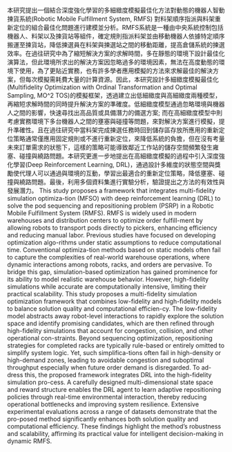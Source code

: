 本研究提出一個結合深度強化學習的多細緻度模擬最佳化方法對動態的機器人智動揀貨系統(Robotic Mobile Fulfillment System, RMFS) 對料架順序指派與料架重新定位的組合最佳化問題進行建模並分析。RMFS系統是一種由中央系統控制包括機器人、料架以及揀貨站等組件，確定規則指派料架並由移動機器人依據特定順序搬運至揀貨站，降低揀選員在料架與揀選站之間的移動距離，提高倉儲系統的揀選效率。在過往研究中為了縮短解決方案的求解時間，多在靜態的環境下設計最佳化演算法，但此環境所求出的解決方案因忽略過多的環境因素，無法在高度動態的環境下使用，為了更貼近實務，也有許多學者應用模擬的方法來求解最佳的解決方案，但每次模擬需耗費大量的計算資源。因此，本研究設計多細緻度模擬最佳化(Multifidelity Optimization with Ordinal Transformation and Optimal Sampling, MO^2  TOS)的模擬框架，透過建立出低細緻度與高細緻度兩種模型，再縮短求解時間的同時提升解決方案的準確度。低細緻度模型通過忽略環境與機器人之間的影響，快速尋找出高品質或具備潛力的備選方案; 而在高細緻度模型中則考慮實務環境下多台機器人之間的壅塞與碰撞等問題，來對解決方案進行模擬，提升準確性。且在過往研究中當料架完成揀選任務時回到儲存區存放所應用的重新定位策略通常僅應用固定規則或不進行重新定位，來降低系統的負擔，但在沒有考量未來訂單需求的狀態下，這樣的策略可能導致鄰近工作站的儲存空間頻繁發生雍塞、碰撞與繞路問題。本研究更進一步地提出在高細緻度模擬的過程中引入深度強化學習(Deep Reinforcement Learning, DRL)，通過設計多維度的狀態空間與獎勵使代理人可以通過與環境的互動，學習出最適合的重新定位策略，降低壅塞、碰撞與繞路問題。最後，利用多個資料集進行實驗分析，驗證提出之方法的有效性與發展潛力。
This study proposes a framework that integrates multi-fidelity simulation optimiza-tion (MFSO) with deep reinforcement learning (DRL) to solve the pod sequencing and repositioning problem (PSRP) in a Robotic Mobile Fulfillment System (RMFS). RMFS is widely used in modern warehouses and distribution centers to optimize order fulfill-ment by allowing robots to transport pods directly to pickers, enhancing efficiency and reducing manual labor. Previous studies have focused on developing optimization algo-rithms under static assumptions to reduce computational time. Conventional optimiza-tion methods based on static models often fail to capture the complexities of real-world warehouse operations, where dynamic interactions among robots, racks, and orders are pervasive. To bridge this gap, simulation-based optimization has gained prominence for its ability to model realistic warehouse behavior. However, high-fidelity simulations while accurate are computationally intensive, limiting their practical scalability. This study proposes a multi-fidelity simulation optimization framework that combines low-fidelity and high-fidelity models to balance solution quality and computational efficien-cy. The low-fidelity model abstracts away robot-level interactions to rapidly explore the solution space and identify promising candidates, which are then refined through high-fidelity simulations that account for congestion, collision, and other operational con-straints. Beyond sequencing optimization, repositioning strategies for completed racks are typically rule-based or entirely omitted to simplify system logic. Yet, such simplifica-tions often fail in high-density or high-demand zones, leading to avoidable congestion and suboptimal throughput especially when future order demand is disregarded. To ad-dress this, the proposed framework integrates DRL into the high-fidelity simulation pro-cess. A carefully designed multi-dimensional state space and reward structure enables the DRL agent to learn adaptive repositioning policies through real-time environmental interaction, thereby reducing operational bottlenecks and improving system resilience. Extensive experimental evaluations across a range of datasets demonstrate that the pro-posed method significantly enhances both solution quality and computational efficiency. These findings highlight the method’s robustness and scalability, affirming its practical value for intelligent decision-making in dynamic RMFS.

